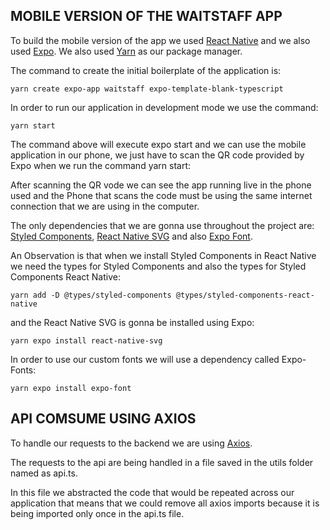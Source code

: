 ## MOBILE VERSION OF THE WAITSTAFF APP

To build the mobile version of the app we used [React Native](https://reactnative.dev/) and we also used [Expo](https://expo.dev/).
We also used [Yarn](https://yarnpkg.com/) as our package manager.

The command to create the initial boilerplate of the application is:

```javasctipt
yarn create expo-app waitstaff expo-template-blank-typescript
```

In order to run our application in development mode we use the command:

```javasctipt
yarn start
```

The command above will execute expo start and we can use the mobile application in our phone, we just have to scan the QR code provided by Expo
when we run the command yarn start:

After scanning the QR vode we can see the app running live in the phone used and the Phone that scans the code must be using the same internet connection that we are using in the computer.

The only dependencies that we are gonna use throughout the project are: [Styled Components](), [React Native SVG]() and also [Expo Font]().

An Observation is that when we install Styled Components in React Native we need the types for Styled Components and also the types for Styled Components React Native:

```javasctipt
yarn add -D @types/styled-components @types/styled-components-react-native
```

and the React Native SVG is gonna be installed using Expo:

```javasctipt
yarn expo install react-native-svg
```
In order to use our custom fonts we will use a dependency called Expo-Fonts:

```javasctipt
yarn expo install expo-font
```

## API COMSUME USING AXIOS

To handle our requests to the backend we are using [Axios](https://axios-http.com/).

The requests to the api are being handled in a file saved in the utils folder named as api.ts.

In this file we abstracted the code that would be repeated across our application that means that we could remove all axios imports because it is being imported only once in the api.ts file.